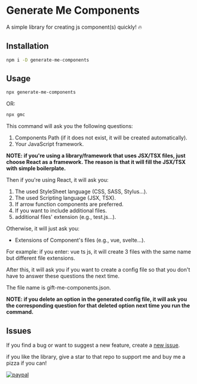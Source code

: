 # Generate Me Components

A simple library for creating js component(s) quickly! :fire:

## Installation

```bash
npm i -D generate-me-components
```

## Usage

```bash
npx generate-me-components 
```

OR:

```bash
npx gmc
```

This command will ask you the following questions:

1. Components Path (if it does not exist, it will be created automatically).
2. Your JavaScript framework.

**NOTE: if you're using a library/framework that uses JSX/TSX files, just choose React as a framework. The reason is that it will fill the JSX/TSX with simple boilerplate.**

Then if you're using React, it will ask you:

1. The used StyleSheet language (CSS, SASS, Stylus...).
2. The used Scripting language (JSX, TSX).
3. If arrow function components are preferred.
4. If you want to include additional files.
5. additional files' extension (e.g., test.js...).

Otherwise, it will just ask you:

- Extensions of Component's files (e.g., vue, svelte...).

For example: if you enter: vue ts js, it will create 3 files with the same name but different file extensions.

After this, it will ask you if you want to create a config file so that you don't have to answer these questions the next time.

The file name is gift-me-components.json.

**NOTE: if you delete an option in the generated config file, it will ask you the corresponding question for that deleted option next time you run the command.**

## Issues

If you find a bug or want to suggest a new feature, create a [new issue](https://github.com/MrLuckyCat/gift-me-components/issues).

if you like the library, give a star to that repo to support me and buy me a pizza if you can!

[![paypal](https://www.paypalobjects.com/en_US/i/btn/btn_donateCC_LG.gif)](https://ko-fi.com/mrluckycat)
